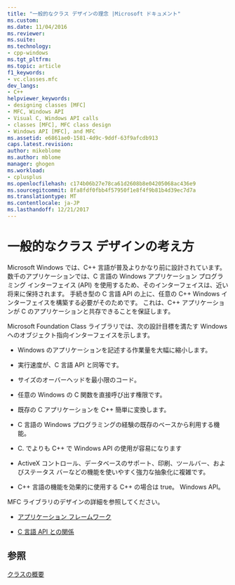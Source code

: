 ```yaml
---
title: "一般的なクラス デザインの理念 |Microsoft ドキュメント"
ms.custom: 
ms.date: 11/04/2016
ms.reviewer: 
ms.suite: 
ms.technology:
- cpp-windows
ms.tgt_pltfrm: 
ms.topic: article
f1_keywords:
- vc.classes.mfc
dev_langs:
- C++
helpviewer_keywords:
- designing classes [MFC]
- MFC, Windows API
- Visual C, Windows API calls
- classes [MFC], MFC class design
- Windows API [MFC], and MFC
ms.assetid: e6861ae0-1581-4d9c-9ddf-63f9afcdb913
caps.latest.revision: 
author: mikeblome
ms.author: mblome
manager: ghogen
ms.workload:
- cplusplus
ms.openlocfilehash: c174b06b27e78ca61d2608b8e04205068ac436e9
ms.sourcegitcommit: 8fa8fdf0fbb4f57950f1e8f4f9b81b4d39ec7d7a
ms.translationtype: MT
ms.contentlocale: ja-JP
ms.lasthandoff: 12/21/2017
---
```

# <a name="general-class-design-philosophy"></a>一般的なクラス デザインの考え方
Microsoft Windows では、C++ 言語が普及よりかなり前に設計されています。 数千のアプリケーションでは、C 言語の Windows アプリケーション プログラミング インターフェイス (API) を使用するため、そのインターフェイスは、近い将来に保持されます。 手続き型の C 言語 API の上に、任意の C++ Windows インターフェイスを構築する必要がそのためです。 これは、C++ アプリケーションが C のアプリケーションと共存できることを保証します。  
  
 Microsoft Foundation Class ライブラリでは、次の設計目標を満たす Windows へのオブジェクト指向インターフェイスを示します。  
  
-   Windows のアプリケーションを記述する作業量を大幅に縮小します。  
  
-   実行速度が、C 言語 API と同等です。  
  
-   サイズのオーバーヘッドを最小限のコード。  
  
-   任意の Windows の C 関数を直接呼び出す権限です。  
  
-   既存の C アプリケーションを C++ 簡単に変換します。  
  
-   C 言語の Windows プログラミングの経験の既存のベースから利用する機能。  
  
-   C. でよりも C++ で Windows API の使用が容易になります  
  
-   ActiveX コントロール、データベースのサポート、印刷、ツールバー、およびステータス バーなどの機能を使いやすく強力な抽象化に複雑です。  
  
-   C++ 言語の機能を効果的に使用する C++ の場合は true。 Windows API。  
  
 MFC ライブラリのデザインの詳細を参照してください。  
  
-   [アプリケーション フレームワーク](../mfc/application-framework.md)  
  
-   [C 言語 API との関係](../mfc/relationship-to-the-c-language-api.md)  
  
## <a name="see-also"></a>参照  
 [クラスの概要](../mfc/class-library-overview.md)

